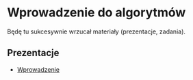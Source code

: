 # Wprowadzenie do algorytmów


Będę tu sukcesywnie wrzucał materiały (prezentacje, zadania).

## Prezentacje

- [Wprowadzenie](aisd.0.wprowadzenie.pdf)
